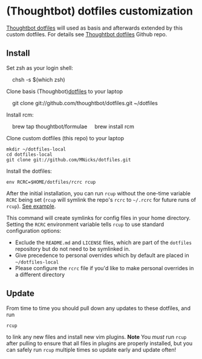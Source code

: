 



(Thoughtbot) dotfiles customization
====================================
[Thoughtbot dotfiles](https://github.com/thoughtbot/dotfiles) will used as basis and afterwards extended by this custom
dotfiles. For details see [Thoughtbot dotfiles](https://github.com/thoughtbot/dotfiles) Github repo.

Install
------------

Set zsh as your login shell:

     chsh -s $(which zsh)
     
Clone basis (Thoughbot)[dotfiles](https://github.com/thoughtbot/dotfiles) to your laptop

     git clone git://github.com/thoughtbot/dotfiles.git ~/dotfiles

Install rcm:

     brew tap thoughtbot/formulae
     brew install rcm

Clone custom dotfiles (this repo) to your laptop

    mkdir ~/dotfiles-local
    cd dotfiles-local
    git clone git://github.com/MNicks/dotfiles.git

Install the dotfiles:

    env RCRC=$HOME/dotfiles/rcrc rcup

After the initial installation, you can run `rcup` without the one-time variable
`RCRC` being set (`rcup` will symlink the repo's `rcrc` to `~/.rcrc` for future
runs of `rcup`). [See
example](https://github.com/thoughtbot/dotfiles/blob/master/rcrc).

This command will create symlinks for config files in your home directory.
Setting the `RCRC` environment variable tells `rcup` to use standard
configuration options:

* Exclude the `README.md` and `LICENSE` files, which are part of
  the `dotfiles` repository but do not need to be symlinked in.
* Give precedence to personal overrides which by default are placed in
  `~/dotfiles-local`
* Please configure the `rcrc` file if you'd like to make personal
  overrides in a different directory
  
Update
------

From time to time you should pull down any updates to these dotfiles, and run

    rcup

to link any new files and install new vim plugins. **Note** You _must_ run
`rcup` after pulling to ensure that all files in plugins are properly installed,
but you can safely run `rcup` multiple times so update early and update often!
